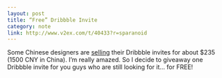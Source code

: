 ```yaml
---
layout: post
title: “Free” Dribbble Invite
category: note
link: http://www.v2ex.com/t/40433?r=sparanoid
---
```


<div class=txt>
  <p>Some Chinese designers are <a href="http://www.iconfans.org/thread-30389-1-1.html">selling</a> their Dribbble invites for about $235 (1500 CNY in China). I’m really amazed. So I decide to giveaway one Dribbble invite for you guys who are still looking for it... for FREE!</p>
</div>